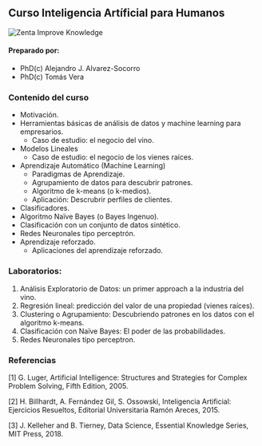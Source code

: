 ## Curso Inteligencia Artíficial para Humanos

![Zenta Improve Knowledge](https://raw.githubusercontent.com/ajalvarez/iaparahumanos/master/ZiK.png)

#### Preparado por:
* PhD(c) Alejandro J. Alvarez-Socorro
* PhD(c) Tomás Vera 

### Contenido del curso 

* Motivación. 
* Herramientas básicas de análisis de datos y machine learning para empresarios. 
  * Caso de estudio: el negocio del vino. 
* Modelos Lineales
  * Caso de estudio: el negocio de los vienes raíces. 
* Aprendizaje Automático (Machine Learning)
  * Paradigmas de Aprendizaje. 
  * Agrupamiento de datos para descubrir patrones. 
  * Algoritmo de k-means (o k-medios). 
  * Aplicación: Descrubrir perfiles de clientes. 
 * Clasificadores.
  * Algoritmo Naïve Bayes (o Bayes Ingenuo). 
  * Clasificación con un conjunto de datos sintético. 
* Redes Neuronales tipo perceptrón. 
* Aprendizaje reforzado.
  * Aplicaciones del aprendizaje reforzado. 
 
### Laboratorios:

1. Análisis Exploratorio de Datos: un primer approach a la industria del vino. 
2. Regresión lineal: predicción del valor de una propiedad (vienes raíces). 
3. Clustering o Agrupamiento: Descubriendo patrones en los datos con el algoritmo k-means. 
4. Clasificación con Naïve Bayes: El poder de las probabilidades. 
5. Redes Neuronales tipo perceptron. 
 
### Referencias

[1] G. Luger, Artificial Intelligence: Structures and Strategies for Complex Problem Solving, Fifth Edition, 2005. 

[2] H. Billhardt, A. Fernández Gil, S. Ossowski, Inteligencia Artificial: Ejercicios Resueltos, Editorial Universitaria Ramón Areces, 2015.

[3] J. Kelleher and B. Tierney, Data Science, Essential Knowledge Series, MIT Press, 2018. 

